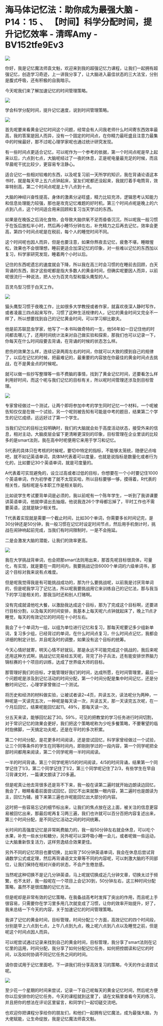 # 海马体记忆法：助你成为最强大脑 - P14：15 、 【时间】科学分配时间，提升记忆效率 - 清晖Amy - BV152tfe9Ev3

![](img/cb83b96a4ab45e2cc177f0b58e34d1c2_0.png)

你好，我是记忆魔法师袁文魁，欢迎来到我的超强记忆力课程，让我们一起拥有超强记忆，创造学习奇迹，上一讲我分享了，让大脑进入最佳状态的三大法宝，分别是腹式呼吸，还有积极的自我暗示。

今天呢我们来了解加速记忆的时间管理策略。

![](img/cb83b96a4ab45e2cc177f0b58e34d1c2_2.png)

学会科学分配时间，提升记忆速度，说到时间管理策略。

![](img/cb83b96a4ab45e2cc177f0b58e34d1c2_4.png)

首先呢要来看黄金记忆时间这个问题，经常会有人问我老师什么时间寄东西效率最高，我的答案是因人而异，没有一个固定的时间点，在你精力最旺盛且注意力最集中的时候最好，那不过呢心理学家呢也通过统计研究发现。

有一些时间点更适合记忆，可以呢作为一个参考的依据，第一个时间点呢是早上起来以后，六点到七点，大脑呢经过了一夜的休息，正是呢电量最充足的时候，而且早晨呢干扰比较少，更容易专注静心。

适合记忆一些相对较难的东西，以及呢复习前一天所学的知识，我在背诵论语这本书时，就是每天早上五六点钟起床，室友们呢都还没起来，我就打着手电筒背，效率特别高，第二个时间点呢是上午八点到十点。

大脑的神经兴奋性提高，身体的激素分泌旺盛，精力比较充沛，逻辑思考认知能力和信息处理能力较强，那也是攻克记忆难题的好时机，第三个时间点呢是晚上的六点到八点，这个时间适合用来回顾和复习当天学过的东西。

如果是在晚饭之后消化食物，会导致大脑供氧不足而昏昏沉沉，所以呢我一般习惯于在饭后放松半小时，然后再小睡15分钟左右，补充精力之后再去记忆，效率会更高，第四个时间点呢是在税前，每个人的睡觉时间不同。

这个时间呢也因人而异，但是也要注意，如果你熬夜去记忆，疲惫不堪，睡眼惺松，效果也不会很理想，睡前更适合加深记忆的印象，对一些难以记忆的东西加以复习，科学家研究发现，睡着两个小时以后。

记住的东西呢遗忘的速度就会下降，所以我在高三时会习惯的在睡前去回顾，白天背诵的东西，刚才这些呢都是指大多数人的黄金时间，但确实呢要因人而异，以前呢很流行一种说法，把人分为百灵鸟型和猫头鹰型的人。

百灵鸟型习惯于白天工作。

![](img/cb83b96a4ab45e2cc177f0b58e34d1c2_6.png)

猫头鹰型习惯于夜晚工作，比如很多大学教授或者作家，就喜欢夜深人静时写作，或者凌晨三四点起来写作，习惯了这种生活规律的人，记忆的黄金时间又完全不一样了，所以想要找到自己的记忆黄金时间，可以学习柳比歇夫。

他是前苏联昆虫学家，他写了一本书叫做奇特的一生，他56年如一日记住他的时间都去哪儿了，还用时间统计法来对自己做实验和探索，那我们也可以记录一下，你每天在什么时间段要去背诵，在背诵的时候的状态怎么样。

悲伤的效果怎么样，连续记录两周左右的时间，你就可以大致的摸到自己的规律了，以后在记忆的时候，把最难记的，最重要的内容放在你最佳的黄金时间点去挑战，在不是黄金点的时候呢。

就可以做一些抄写整理等一些不费脑的事情，找到了黄金记忆时间，还要看怎么样利用好时间，而这个呢与我们记忆的目标有关，所以呢时间管理还涉及到目标管理。



![](img/cb83b96a4ab45e2cc177f0b58e34d1c2_8.png)

专家曾经做过一个测试，让两个即将参加中考的学生同时记忆一个材料，一个呢被告知仅仅是在做一个试验，另一个呢则被告知有可能是中考的题目，结果第二个学生的记忆成绩，远远好过了第一个学生。

当我们记忆的目标比较明确时，我们的大脑就会处于高度活动状态，接受外来的信息，相对主动，大脑皮层会留下更清晰更深刻的印象，目标管理在企业里谈的比较多的是smart法则，我在高中时呢便用它来用于学习和记忆。

S代表的具体只在考核的时候呢，要切中特定的指标，不能够太笼统，随便记点啥吧，就不如记英语单词，具体M代表着可以度量，也就是说指标是数量化或者行为化的，比如要记30个英语单词，就是可度量的。

A代表着可实现避免的，设立过高或者过低的目标，你想要在一个小时要记住1000个英语单词，作为初学者了就不太现实哈，所以目标要够一够，摸得着，R代表的相关性，指标呢是与本职工作是相关联的。

比如说学生考试要背单词是必须的，我以前呢有一个陈年学生，一听到了我讲课要讲英语单词，他就申请出去抽烟，他说我连26个字母都忘掉了，平时工作也不需要英语，这就是缺少相关性。

T代表着实现就是需要一个截止时间，比如30个单词，你需要多长时间记完，是30分钟还是50分钟，我一般习惯在记忆时设定时间节点，然后用手机倒计时，挑战在闹钟响起前完成，当我们有时间限制时，一是不会拖延。

二是会激发大脑的潜能，让我们的效率更高。

![](img/cb83b96a4ab45e2cc177f0b58e34d1c2_10.png)

我在大学挑战背单词，也会把那smart法则用出来，那首先呢目标很具体，可量化，有实现，就是要在一周时间内，我要挑战记住6000个单词的六级单词书，那这个目标对我来说有点难度。

但是呢我觉得我是有可能挑战成功的，那为什么要挑战呢，以前我是讨厌背单词的，但是呢我学习了记忆法，所以呢我要挑战用它来训练自己的记忆法，那与我当下的学习是相关的，那我当时还和别人打赌啊。

没有完成就请他吃大餐，以激励我达成这个目标，那为了完成这个目标啊，还要进行目标分割，以及每天的时间安排，我基本上每天呢六点钟就起床了，晚上11点才睡觉，每天的有效记忆的时间在十小时左右。

我会了十个单词为一组，以组为单位进行记忆和复习，那每天呢要记多少组新单词，复习多少组，已经背过的单词，在什么时间点复习，什么时间点记忆，我都会详细的制定计划，并且呢及时的调整，如果没有这个目标的统筹。

今天心情好就寄，明天心情不好就玩，那是永远不可能完成这个挑战的，我后来呢还用这种方式啊，挑战记忆完易经五天呢，背完了孙子兵法，还有能安排世界脑力锦标赛的十个项目的训练，达成了世界级大师的目标。

那管理好我们的目标，才能管理好我们的时间，达成所愿，在时间管理里，最后一个问题呢是涉及到记忆活动的时间分配，第一个时间分配是集中时间记忆，还是分散时间记忆，心理学家曾做过一个测试。

将历史和经济的材料做实验，让被试者读2~4页，共读五次，读法呢分为两种，一种呢是一天读完五次，一种呢是每天读一次，共读五天，那一天读完五次呢，在一个月后回忆，结果呢能回忆起11。49%，那每天读一次。

分五天来读，能够回忆起了30。59%，可见的把教堂的学习任务进行时间切割，对于常识记忆的效果会更好，我们把这个策略呢称为少吃多餐策略，不要奢望的临时抱佛脚，一天搞定功夫呢，还是在平时的多次积累。

第二个时间分配，是花更多时间阅读，还是尝试回忆，科学家曾经做过一个试验，让三个同等条件的学生在同等时间内，即刚刚学过的一段内容，第一个同学呢把全部时间都用来阅读，第二个同学呢用一半时间阅读。

一半的时间背诵，第三个同学呢用1/5的时间阅读，4/5的时间背诵，结果第一个同学记住了1/3，第二个同学记住了1/2，第三个同学呢记住了2/3，有些学生在早自习背课文时，一篇课文朗读了20多遍。

但是呢真让他去背很多还是背不下来，我一般在读第二遍时就开始边朗读边回忆，我会了，眼睛看着前面尝试回忆，回忆不出来就飘一眼内容，第二遍时也是朗读为主，回忆为辅，接下来第三遍也许呢能回忆出大部分的内容。

这时把一些容易忘记的细节标出来，让我们的焦点放在这上面，被关注的信息更容易被回忆出来，那最后呢再复习两三遍，我们也许就可以百分百把内容复述出来，第三个时间分配，是不同记忆活动之间的时间统筹。

长时间的高强度记忆是非常耗费脑力的，我一般50分钟左右就会休息，可以吃个水果，补充一些水分和糖分，另外呢可以深呼吸小睡一会儿，或者呢做一些运动，让大脑重新恢复活力，这样劳逸结合效果更佳。

另外不同的记忆项目也要切换，比如背了50分钟英语单词，我会在休息后尝试背诵数学公式或定理，然后再背诵语文文章等不同的内容呢，可以刺激大脑的不同部位，让我们保持在相对兴奋的状态，不会产生倦怠感。

当然呢这种切换不是记几分钟英语，马上呢就切换成近几分钟文章，切换太过于频繁，也不太好，我一般呢在一个项目上会记30到，50分钟左右，这三种时间分配策略，虽然不是很炫酷的记忆方法。

但是呢却是非常有效的记忆策略，在我备战高考时发挥了突出的作用，而且呢上手很容易，只需要你在学习里多用几次就变成了习惯，让你的效率开始提升，好了，我来总结一下今天的内容，关于加速记忆的时间管理策略。

我讲了记忆的黄金时间，目标管理，时间分配三个方面，高效记忆的四个时间段，分别是早上六点到七点，上午八点到九点，晚上呢六点到八点以及睡觉之前，但是呢这个时间点因人而异。

可以呢尝试通过记录来找到自己的黄金时间，目标管理，我分享了smart法则在记忆里的运用，时间分配，我分享了如何分配记忆任务，如何把控朗读和记忆的时间，以及如何协调不同记忆任务之间的时间。

请你尝试用于记忆里面吧，下一讲我们将分享高效复习的策略，今天的作业请尝试呢。

![](img/cb83b96a4ab45e2cc177f0b58e34d1c2_12.png)

至少花一个星期的时间来尝试，记录一下自己呢每天的黄金记忆时间，然后呢方便你以后安排你的记忆任务，今天的课程就到这里了，请在文稿里查看今天的练习，并且把你的想法在评论区里留言，和同学们一起切磋交流吧。

也欢迎你把课程分享给你的朋友们，和他们一起拥有记忆魔法，成为最强大脑，为大佬赋能，让生命绽放，我是记忆魔法师袁文魁。

